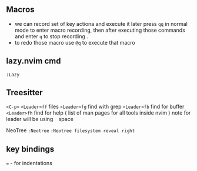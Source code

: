 ## Macros
- we can record set of key actiona and execute it later press `qq` in normal mode to enter macro recording, then after executing those commands and enter `q` to stop recording .
- to redo those macro use `@q` to execute that macro


## lazy.nvim cmd
`:Lazy`


## Treesitter
`<C-p>`
`<Leader>ff` files
`<Leader>fg` find with grep
`<Leader>fb` find for buffer
`<Leader>fh` find for help ( list of man pages for all tools inside nvim )
note for leader will be using ` ` space


NeoTree
`:Neotree`
`:Neotree filesystem reveal right`


## key bindings
`=` - for indentations